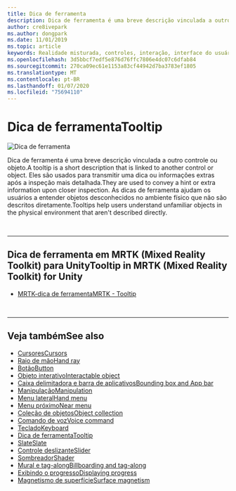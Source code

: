 ```yaml
---
title: Dica de ferramenta
description: Dica de ferramenta é uma breve descrição vinculada a outro controle ou objeto.
author: cre8ivepark
ms.author: dongpark
ms.date: 11/01/2019
ms.topic: article
keywords: Realidade misturada, controles, interação, interface do usuário, UX
ms.openlocfilehash: 3d5bbcf7edf5e876d76ffc7806e4dc07c6dfab84
ms.sourcegitcommit: 270ca09ec61e1153a83cf44942d7ba3783ef1805
ms.translationtype: MT
ms.contentlocale: pt-BR
ms.lasthandoff: 01/07/2020
ms.locfileid: "75694110"
---
```

# <a name="tooltip"></a><span data-ttu-id="5aa47-104">Dica de ferramenta</span><span class="sxs-lookup"><span data-stu-id="5aa47-104">Tooltip</span></span>

![Dica de ferramenta](images/UX/UX_Hero_Tooltip.jpg)

<span data-ttu-id="5aa47-106">Dica de ferramenta é uma breve descrição vinculada a outro controle ou objeto.</span><span class="sxs-lookup"><span data-stu-id="5aa47-106">A tooltip is a short description that is linked to another control or object.</span></span> <span data-ttu-id="5aa47-107">Eles são usados para transmitir uma dica ou informações extras após a inspeção mais detalhada.</span><span class="sxs-lookup"><span data-stu-id="5aa47-107">They are used to convey a hint or extra information upon closer inspection.</span></span> <span data-ttu-id="5aa47-108">As dicas de ferramenta ajudam os usuários a entender objetos desconhecidos no ambiente físico que não são descritos diretamente.</span><span class="sxs-lookup"><span data-stu-id="5aa47-108">Tooltips help users understand unfamiliar objects in the physical environment that aren't described directly.</span></span> 

<br>

---

## <a name="tooltip-in-mrtk-mixed-reality-toolkit-for-unity"></a><span data-ttu-id="5aa47-109">Dica de ferramenta em MRTK (Mixed Reality Toolkit) para Unity</span><span class="sxs-lookup"><span data-stu-id="5aa47-109">Tooltip in MRTK (Mixed Reality Toolkit) for Unity</span></span>

* [<span data-ttu-id="5aa47-110">MRTK-dica de ferramenta</span><span class="sxs-lookup"><span data-stu-id="5aa47-110">MRTK - Tooltip</span></span>](https://microsoft.github.io/MixedRealityToolkit-Unity/Documentation/README_Tooltip.html)

<br>

---

## <a name="see-also"></a><span data-ttu-id="5aa47-111">Veja também</span><span class="sxs-lookup"><span data-stu-id="5aa47-111">See also</span></span>

* [<span data-ttu-id="5aa47-112">Cursores</span><span class="sxs-lookup"><span data-stu-id="5aa47-112">Cursors</span></span>](cursors.md)
* [<span data-ttu-id="5aa47-113">Raio de mão</span><span class="sxs-lookup"><span data-stu-id="5aa47-113">Hand ray</span></span>](point-and-commit.md)
* [<span data-ttu-id="5aa47-114">Botão</span><span class="sxs-lookup"><span data-stu-id="5aa47-114">Button</span></span>](button.md)
* [<span data-ttu-id="5aa47-115">Objeto interativo</span><span class="sxs-lookup"><span data-stu-id="5aa47-115">Interactable object</span></span>](interactable-object.md)
* [<span data-ttu-id="5aa47-116">Caixa delimitadora e barra de aplicativos</span><span class="sxs-lookup"><span data-stu-id="5aa47-116">Bounding box and App bar</span></span>](app-bar-and-bounding-box.md)
* [<span data-ttu-id="5aa47-117">Manipulação</span><span class="sxs-lookup"><span data-stu-id="5aa47-117">Manipulation</span></span>](direct-manipulation.md)
* [<span data-ttu-id="5aa47-118">Menu lateral</span><span class="sxs-lookup"><span data-stu-id="5aa47-118">Hand menu</span></span>](hand-menu.md)
* [<span data-ttu-id="5aa47-119">Menu próximo</span><span class="sxs-lookup"><span data-stu-id="5aa47-119">Near menu</span></span>](near-menu.md)
* [<span data-ttu-id="5aa47-120">Coleção de objetos</span><span class="sxs-lookup"><span data-stu-id="5aa47-120">Object collection</span></span>](object-collection.md)
* [<span data-ttu-id="5aa47-121">Comando de voz</span><span class="sxs-lookup"><span data-stu-id="5aa47-121">Voice command</span></span>](voice-input.md)
* [<span data-ttu-id="5aa47-122">Teclado</span><span class="sxs-lookup"><span data-stu-id="5aa47-122">Keyboard</span></span>](keyboard.md)
* [<span data-ttu-id="5aa47-123">Dica de ferramenta</span><span class="sxs-lookup"><span data-stu-id="5aa47-123">Tooltip</span></span>](tooltip.md)
* [<span data-ttu-id="5aa47-124">Slate</span><span class="sxs-lookup"><span data-stu-id="5aa47-124">Slate</span></span>](slate.md)
* [<span data-ttu-id="5aa47-125">Controle deslizante</span><span class="sxs-lookup"><span data-stu-id="5aa47-125">Slider</span></span>](slider.md)
* [<span data-ttu-id="5aa47-126">Sombreador</span><span class="sxs-lookup"><span data-stu-id="5aa47-126">Shader</span></span>](shader.md)
* [<span data-ttu-id="5aa47-127">Mural e tag-along</span><span class="sxs-lookup"><span data-stu-id="5aa47-127">Billboarding and tag-along</span></span>](billboarding-and-tag-along.md)
* [<span data-ttu-id="5aa47-128">Exibindo o progresso</span><span class="sxs-lookup"><span data-stu-id="5aa47-128">Displaying progress</span></span>](progress.md)
* [<span data-ttu-id="5aa47-129">Magnetismo de superfície</span><span class="sxs-lookup"><span data-stu-id="5aa47-129">Surface magnetism</span></span>](surface-magnetism.md)
